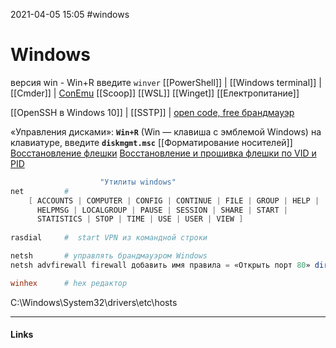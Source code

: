 2021-04-05 15:05
#windows
# Windows
версия win - Win+R введите `winver`
[[PowerShell]] | [[Windows terminal]] | [[Cmder]] | [ConEmu](https://conemu.ru/)
[[Scoop]]
[[WSL]]
[[Winget]] 
[[Електропитание]]

[[OpenSSH в Windows 10]] | [[SSTP]] |
[open code, free брандмауэр](https://itigic.com/ru/best-open-source-firewall-to-protect-and-control-network-traffic/)

«Управления дисками»:  **`Win+R`** (Win — клавиша с эмблемой Windows) на клавиатуре, введите **`diskmgmt.msc`**
[[Форматирование носителей]]
[Восстановление флешки](https://flashboot.ru/)
[Восстановление и прошивка флешки по VID и PID](https://repairflash.ru/vosstanovlenie-fleshki-po-vid-i-pid.html)

```powershell
					"Утилиты windows"
net 		# 
    [ ACCOUNTS | COMPUTER | CONFIG | CONTINUE | FILE | GROUP | HELP |
      HELPMSG | LOCALGROUP | PAUSE | SESSION | SHARE | START |
      STATISTICS | STOP | TIME | USE | USER | VIEW ]
	  
rasdial		#  start VPN из командной строки

netsh 		# управлять брандмауэром Windows
netsh advfirewall firewall добавить имя правила = «Открыть порт 80» dir = in action = allow protocol = TCP localport = 80

winhex		# hex редактор
```

C:\Windows\System32\drivers\etc\hosts 
_____________
#### Links
